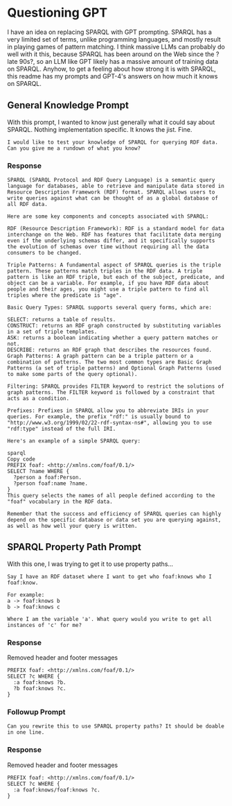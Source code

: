 # Questioning GPT
I have an idea on replacing SPARQL with GPT prompting. SPARQL has a very limited set of terms, unlike programming languages, and mostly result in playing games of pattern matching. I think massive LLMs can probably do well with it this, because SPARQL has been around on the Web since the ?late 90s?, so an LLM like GPT likely has a massive amount of training data on SPARQL. Anyhow, to get a feeling about how strong it is with SPARQL, this readme has my prompts and GPT-4's answers on how much it knows on SPARQL.

## General Knowledge Prompt
With this prompt, I wanted to know just generally what it could say about SPARQL. Nothing implementation specific. It knows the jist. Fine.

```I would like to test your knowledge of SPARQL for querying RDF data. Can you give me a rundown of what you know?```

### Response
```
SPARQL (SPARQL Protocol and RDF Query Language) is a semantic query language for databases, able to retrieve and manipulate data stored in Resource Description Framework (RDF) format. SPARQL allows users to write queries against what can be thought of as a global database of all RDF data.

Here are some key components and concepts associated with SPARQL:

RDF (Resource Description Framework): RDF is a standard model for data interchange on the Web. RDF has features that facilitate data merging even if the underlying schemas differ, and it specifically supports the evolution of schemas over time without requiring all the data consumers to be changed.

Triple Patterns: A fundamental aspect of SPARQL queries is the triple pattern. These patterns match triples in the RDF data. A triple pattern is like an RDF triple, but each of the subject, predicate, and object can be a variable. For example, if you have RDF data about people and their ages, you might use a triple pattern to find all triples where the predicate is "age".

Basic Query Types: SPARQL supports several query forms, which are:

SELECT: returns a table of results.
CONSTRUCT: returns an RDF graph constructed by substituting variables in a set of triple templates.
ASK: returns a boolean indicating whether a query pattern matches or not.
DESCRIBE: returns an RDF graph that describes the resources found.
Graph Patterns: A graph pattern can be a triple pattern or a combination of patterns. The two most common types are Basic Graph Patterns (a set of triple patterns) and Optional Graph Patterns (used to make some parts of the query optional).

Filtering: SPARQL provides FILTER keyword to restrict the solutions of graph patterns. The FILTER keyword is followed by a constraint that acts as a condition.

Prefixes: Prefixes in SPARQL allow you to abbreviate IRIs in your queries. For example, the prefix "rdf:" is usually bound to "http://www.w3.org/1999/02/22-rdf-syntax-ns#", allowing you to use "rdf:type" instead of the full IRI.

Here's an example of a simple SPARQL query:

sparql
Copy code
PREFIX foaf: <http://xmlns.com/foaf/0.1/>
SELECT ?name WHERE {
  ?person a foaf:Person.
  ?person foaf:name ?name.
}
This query selects the names of all people defined according to the "foaf" vocabulary in the RDF data.

Remember that the success and efficiency of SPARQL queries can highly depend on the specific database or data set you are querying against, as well as how well your query is written.
```

## SPARQL Property Path Prompt
With this one, I was trying to get it to use property paths...

```
Say I have an RDF dataset where I want to get who foaf:knows who I foaf:know.

For example:
a -> foaf:knows b
b -> foaf:knows c

Where I am the variable 'a'. What query would you write to get all instances of 'c' for me?
```

### Response
Removed header and footer messages
```
PREFIX foaf: <http://xmlns.com/foaf/0.1/>
SELECT ?c WHERE {
  :a foaf:knows ?b.
  ?b foaf:knows ?c.
}
```

### Followup Prompt
```Can you rewrite this to use SPARQL property paths? It should be doable in one line.```

### Response
Removed header and footer messages
```
PREFIX foaf: <http://xmlns.com/foaf/0.1/>
SELECT ?c WHERE {
  :a foaf:knows/foaf:knows ?c.
}
```